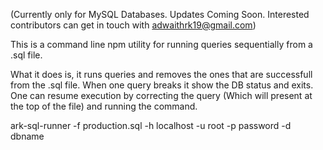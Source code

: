 (Currently only for MySQL Databases. Updates Coming Soon. Interested contributors can get in touch with adwaithrk19@gmail.com)

This is a command line npm utility for running queries sequentially from a .sql file.

What it does is, it runs queries and removes the ones that are successfull from the .sql file. When one query breaks it show the DB status and exits. One can resume execution by correcting the query (Which will present at the top of the file) and running the command.

ark-sql-runner -f production.sql -h localhost -u root -p password -d dbname